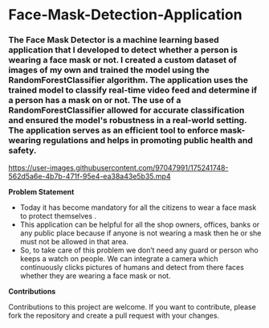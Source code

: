# Face-Mask-Detection-Application

###  The Face Mask Detector is a machine learning based application that I developed to detect whether a person is wearing a face mask or not. I created a custom dataset of images of my own and trained the model using the RandomForestClassifier algorithm. The application uses the trained model to classify real-time video feed and determine if a person has a mask on or not. The use of a RandomForestClassifier allowed for accurate classification and ensured the model's robustness in a real-world setting. The application serves as an efficient tool to enforce mask-wearing regulations and helps in promoting public health and safety.


 https://user-images.githubusercontent.com/97047991/175241748-562d5a6e-4b7b-471f-95e4-ea38a43e5b35.mp4
 
<!-- <img src="https://user-images.githubusercontent.com/97047991/175241748-562d5a6e-4b7b-471f-95e4-ea38a43e5b35.mp4" width="800" height=400> -->





**Problem Statement**
- Today it has become mandatory for all the citizens to wear a face mask to protect themselves . 
- This application can be helpful for all the shop owners, offices, banks or any public place because if anyone is not wearing a mask then he or she must not be allowed in that area. 
- So, to take care of this problem we don’t need any guard or person who keeps a watch on people. We can integrate a camera which continuously clicks pictures of humans and detect from there faces whether they are wearing a face mask or not.


**Contributions**

Contributions to this project are welcome. If you want to contribute, please fork the repository and create a pull request with your changes.
